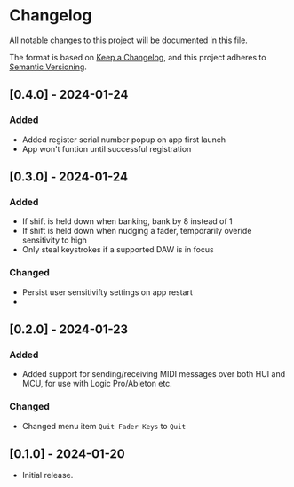 # Changelog

All notable changes to this project will be documented in this file.

The format is based on [Keep a Changelog](https://keepachangelog.com/en/1.1.0/),
and this project adheres to [Semantic Versioning](https://semver.org/spec/v2.0.0.html).

## [0.4.0] - 2024-01-24

### Added
- Added register serial number popup on app first launch
- App won't funtion until successful registration

## [0.3.0] - 2024-01-24

### Added
- If shift is held down when banking, bank by 8 instead of 1
- If shift is held down when nudging a fader, temporarily overide sensitivity to high
- Only steal keystrokes if a supported DAW is in focus

### Changed
- Persist user sensitivifty settings on app restart
- 
## [0.2.0] - 2024-01-23

### Added
- Added support for sending/receiving MIDI messages over both HUI and MCU, for use with Logic Pro/Ableton etc.

### Changed
- Changed menu item `Quit Fader Keys` to `Quit`

## [0.1.0] - 2024-01-20

- Initial release.

